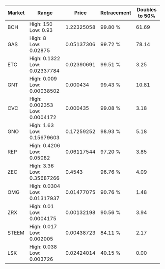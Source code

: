 | Market | Range | Price| Retracement | Doubles to 50% |
| --- | --- | --- | --- | --- |
| BCH | High: 150<br />Low: 0.93 | 1.22325058 | 99.80 % | 61.69 |
| GAS | High: 8<br />Low: 0.02875 | 0.05137306 | 99.72 % | 78.14 |
| ETC | High: 0.1322<br />Low: 0.02337784 | 0.02390691 | 99.51 % | 3.25 |
| GNT | High: 0.009<br />Low: 0.00038502 | 0.000434 | 99.43 % | 10.81 |
| CVC | High: 0.002353<br />Low: 0.0004172 | 0.000435 | 99.08 % | 3.18 |
| GNO | High: 1.63<br />Low: 0.15679603 | 0.17259252 | 98.93 % | 5.18 |
| REP | High: 0.4206<br />Low: 0.05082 | 0.06117544 | 97.20 % | 3.85 |
| ZEC | High: 3.36<br />Low: 0.35687266 | 0.4543 | 96.76 % | 4.09 |
| OMG | High: 0.0304<br />Low: 0.01317937 | 0.01477075 | 90.76 % | 1.48 |
| ZRX | High: 0.01<br />Low: 0.0004175 | 0.00132198 | 90.56 % | 3.94 |
| STEEM | High: 0.017<br />Low: 0.002005 | 0.00438723 | 84.11 % | 2.17 |
| LSK | High: 0.038<br />Low: 0.003726 | 0.02424014 | 40.15 % | 0.00 |
